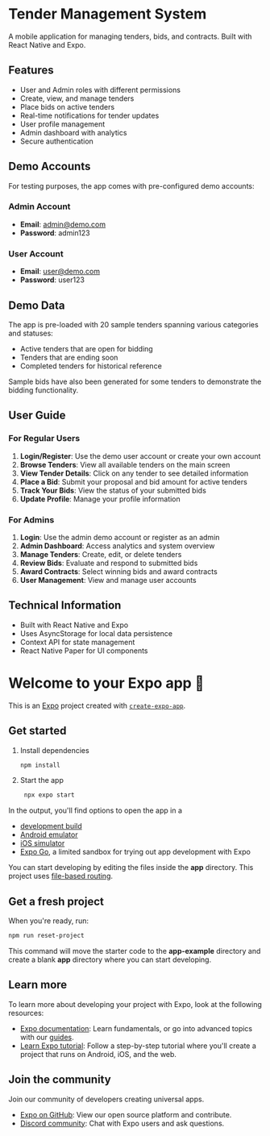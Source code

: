 # Tender Management System

A mobile application for managing tenders, bids, and contracts. Built with React Native and Expo.

## Features

- User and Admin roles with different permissions
- Create, view, and manage tenders
- Place bids on active tenders
- Real-time notifications for tender updates
- User profile management
- Admin dashboard with analytics
- Secure authentication

## Demo Accounts

For testing purposes, the app comes with pre-configured demo accounts:

### Admin Account
- **Email**: admin@demo.com
- **Password**: admin123

### User Account
- **Email**: user@demo.com
- **Password**: user123

## Demo Data

The app is pre-loaded with 20 sample tenders spanning various categories and statuses:
- Active tenders that are open for bidding
- Tenders that are ending soon
- Completed tenders for historical reference

Sample bids have also been generated for some tenders to demonstrate the bidding functionality.

## User Guide

### For Regular Users

1. **Login/Register**: Use the demo user account or create your own account
2. **Browse Tenders**: View all available tenders on the main screen
3. **View Tender Details**: Click on any tender to see detailed information
4. **Place a Bid**: Submit your proposal and bid amount for active tenders
5. **Track Your Bids**: View the status of your submitted bids
6. **Update Profile**: Manage your profile information

### For Admins

1. **Login**: Use the admin demo account or register as an admin
2. **Admin Dashboard**: Access analytics and system overview
3. **Manage Tenders**: Create, edit, or delete tenders
4. **Review Bids**: Evaluate and respond to submitted bids
5. **Award Contracts**: Select winning bids and award contracts
6. **User Management**: View and manage user accounts

## Technical Information

- Built with React Native and Expo
- Uses AsyncStorage for local data persistence
- Context API for state management
- React Native Paper for UI components

# Welcome to your Expo app 👋

This is an [Expo](https://expo.dev) project created with [`create-expo-app`](https://www.npmjs.com/package/create-expo-app).

## Get started

1. Install dependencies

   ```bash
   npm install
   ```

2. Start the app

   ```bash
    npx expo start
   ```

In the output, you'll find options to open the app in a

- [development build](https://docs.expo.dev/develop/development-builds/introduction/)
- [Android emulator](https://docs.expo.dev/workflow/android-studio-emulator/)
- [iOS simulator](https://docs.expo.dev/workflow/ios-simulator/)
- [Expo Go](https://expo.dev/go), a limited sandbox for trying out app development with Expo

You can start developing by editing the files inside the **app** directory. This project uses [file-based routing](https://docs.expo.dev/router/introduction).

## Get a fresh project

When you're ready, run:

```bash
npm run reset-project
```

This command will move the starter code to the **app-example** directory and create a blank **app** directory where you can start developing.

## Learn more

To learn more about developing your project with Expo, look at the following resources:

- [Expo documentation](https://docs.expo.dev/): Learn fundamentals, or go into advanced topics with our [guides](https://docs.expo.dev/guides).
- [Learn Expo tutorial](https://docs.expo.dev/tutorial/introduction/): Follow a step-by-step tutorial where you'll create a project that runs on Android, iOS, and the web.

## Join the community

Join our community of developers creating universal apps.

- [Expo on GitHub](https://github.com/expo/expo): View our open source platform and contribute.
- [Discord community](https://chat.expo.dev): Chat with Expo users and ask questions.
